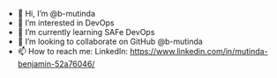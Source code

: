- 👋 Hi, I’m @b-mutinda
- 👀 I’m interested in DevOps
- 🌱 I’m currently learning SAFe DevOps
- 💞️ I’m looking to collaborate on GitHub @b-mutinda
- 📫 How to reach me: LinkedIn: https://www.linkedin.com/in/mutinda-benjamin-52a76046/


<!---
b-mutinda/b-mutinda is a ✨ special ✨ repository because its `README.md` (this file) appears on your GitHub profile.
You can click the Preview link to take a look at your changes.
--->
